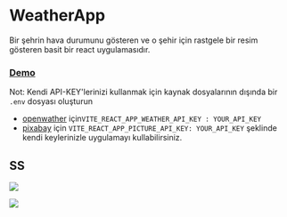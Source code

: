 # WeatherApp

 Bir şehrin  hava durumunu gösteren ve o şehir için rastgele bir resim gösteren basit bir react uygulamasıdır.
 
### [Demo](https://weathercity-app.netlify.app/) 

Not: Kendi API-KEY'lerinizi kullanmak için  kaynak dosyalarının dışında bir `.env` dosyası oluşturun 
 -  [openwather](https://api.openweathermap.org) için`VITE_REACT_APP_WEATHER_API_KEY : YOUR_API_KEY` 
 - [pixabay](https://pixabay.com/) için `VITE_REACT_APP_PICTURE_API_KEY: YOUR_API_KEY`
şeklinde kendi keylerinizle uygulamayı kullabilirsiniz.

## SS

![](https://i.imgur.com/gl4Adzs.png)

![](https://i.imgur.com/Acs6Isi.png)

